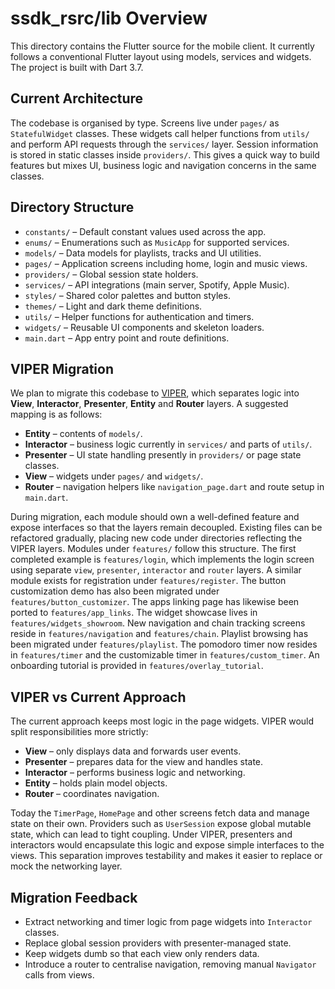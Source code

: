 # ssdk_rsrc/lib Overview

This directory contains the Flutter source for the mobile client.
It currently follows a conventional Flutter layout using models,
services and widgets. The project is built with Dart 3.7.

## Current Architecture

The codebase is organised by type. Screens live under `pages/` as
`StatefulWidget` classes. These widgets call helper functions from
`utils/` and perform API requests through the `services/` layer.
Session information is stored in static classes inside `providers/`.
This gives a quick way to build features but mixes UI, business logic
and navigation concerns in the same classes.

## Directory Structure

- `constants/` – Default constant values used across the app.
- `enums/` – Enumerations such as `MusicApp` for supported services.
- `models/` – Data models for playlists, tracks and UI utilities.
- `pages/` – Application screens including home, login and music views.
- `providers/` – Global session state holders.
- `services/` – API integrations (main server, Spotify, Apple Music).
- `styles/` – Shared color palettes and button styles.
- `themes/` – Light and dark theme definitions.
- `utils/` – Helper functions for authentication and timers.
- `widgets/` – Reusable UI components and skeleton loaders.
- `main.dart` – App entry point and route definitions.

## VIPER Migration

We plan to migrate this codebase to [VIPER](https://en.wikipedia.org/wiki/VIPER_(software_architecture)),
which separates logic into **View**, **Interactor**, **Presenter**, **Entity** and **Router** layers.
A suggested mapping is as follows:

- **Entity** – contents of `models/`.
- **Interactor** – business logic currently in `services/` and parts of `utils/`.
- **Presenter** – UI state handling presently in `providers/` or page state classes.
- **View** – widgets under `pages/` and `widgets/`.
- **Router** – navigation helpers like `navigation_page.dart` and route setup in `main.dart`.

During migration, each module should own a well-defined feature and expose
interfaces so that the layers remain decoupled. Existing files can be
refactored gradually, placing new code under directories reflecting the
VIPER layers.
Modules under `features/` follow this structure. The first completed example is `features/login`, which implements the login screen using separate `view`, `presenter`, `interactor` and `router` layers. A similar module exists for registration under `features/register`. The button customization demo has also been migrated under `features/button_customizer`. The apps linking page has likewise been ported to `features/app_links`. The widget showcase lives in `features/widgets_showroom`. New navigation and chain tracking screens reside in `features/navigation` and `features/chain`. Playlist browsing has been migrated under `features/playlist`. The pomodoro timer now resides in `features/timer` and the customizable timer in `features/custom_timer`. An onboarding tutorial is provided in `features/overlay_tutorial`.

## VIPER vs Current Approach

The current approach keeps most logic in the page widgets. VIPER would
split responsibilities more strictly:

- **View** – only displays data and forwards user events.
- **Presenter** – prepares data for the view and handles state.
- **Interactor** – performs business logic and networking.
- **Entity** – holds plain model objects.
- **Router** – coordinates navigation.

Today the `TimerPage`, `HomePage` and other screens fetch data and manage
state on their own. Providers such as `UserSession` expose global mutable
state, which can lead to tight coupling. Under VIPER, presenters and
interactors would encapsulate this logic and expose simple interfaces to
the views. This separation improves testability and makes it easier to
replace or mock the networking layer.

## Migration Feedback

- Extract networking and timer logic from page widgets into
  `Interactor` classes.
- Replace global session providers with presenter-managed state.
- Keep widgets dumb so that each view only renders data.
- Introduce a router to centralise navigation, removing manual
  `Navigator` calls from views.

